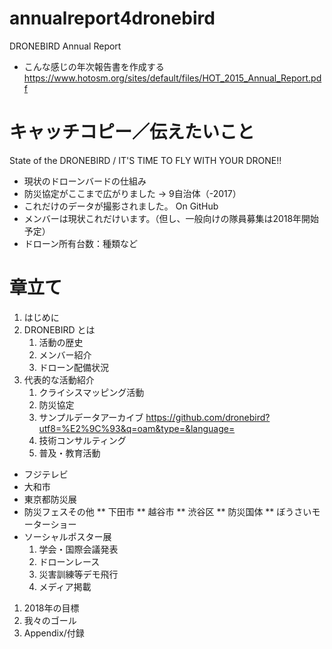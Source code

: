 # annualreport4dronebird
DRONEBIRD Annual Report 


+ こんな感じの年次報告書を作成する
https://www.hotosm.org/sites/default/files/HOT_2015_Annual_Report.pdf


# キャッチコピー／伝えたいこと

State of the DRONEBIRD / IT'S TIME TO FLY WITH YOUR DRONE!!
* 現状のドローンバードの仕組み
* 防災協定がここまで広がりました → 9自治体（-2017）
* これだけのデータが撮影されました。 On GitHub
* メンバーは現状これだけいます。（但し、一般向けの隊員募集は2018年開始予定）
* ドローン所有台数：種類など

# 章立て

1. はじめに
1. DRONEBIRD とは
   1. 活動の歴史
   1. メンバー紹介
   1. ドローン配備状況
1. 代表的な活動紹介
   1. クライシスマッピング活動
   1. 防災協定
   1. サンプルデータアーカイブ
https://github.com/dronebird?utf8=%E2%9C%93&q=oam&type=&language=
   1. 技術コンサルティング
   1. 普及・教育活動
* フジテレビ
* 大和市
* 東京都防災展
* 防災フェスその他
** 下田市
** 越谷市
** 渋谷区
** 防災国体
** ぼうさいモーターショー
* ソーシャルポスター展
   1. 学会・国際会議発表
   1. ドローンレース
   1. 災害訓練等デモ飛行
   1. メディア掲載

1. 2018年の目標
1. 我々のゴール
1. Appendix/付録



  
